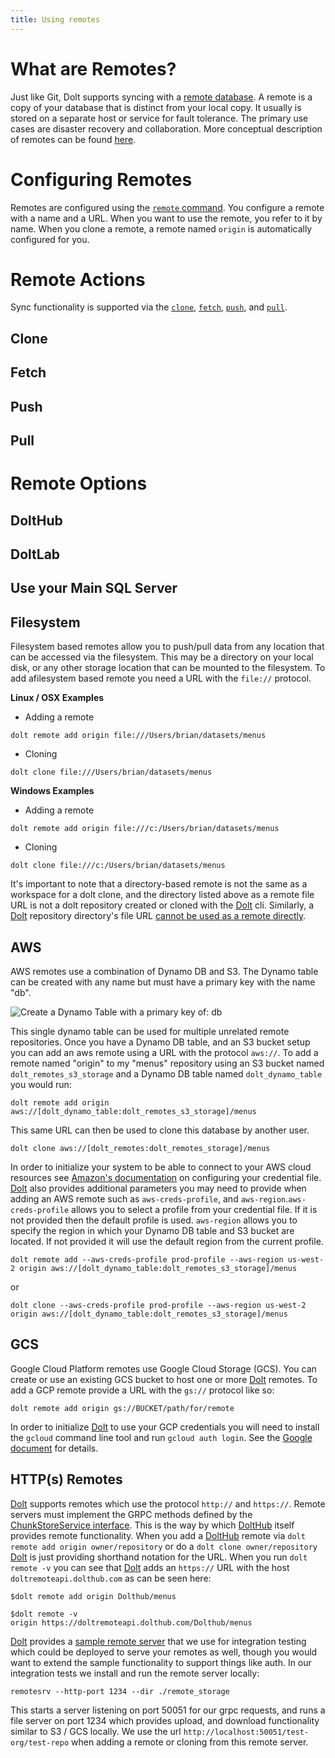 ```yaml
---
title: Using remotes
---
```


# What are Remotes?

Just like Git, Dolt supports syncing with a [remote database](../../../concepts/dolt/git/remotes.md). A remote is a copy of your database that is distinct from your local copy. It usually is stored on a separate host or service for fault tolerance. The primary use cases are disaster recovery and collaboration. More conceptual description of remotes can be found [here](../../../concepts/dolt/git/remotes.md).

# Configuring Remotes

Remotes are configured using the [`remote` command](../../cli.md#dolt-remote). You configure a remote with a name and a URL. When you want to use the remote, you refer to it by name. When you clone a remote, a remote named `origin` is automatically configured for you.

# Remote Actions

Sync functionality is supported via the [`clone`](../../cli.md#dolt-clone), [`fetch`](../../cli.md#dolt-fetch), [`push`](../../cli.md#dolt-push), and [`pull`](../../cli.md#dolt-pull).

## Clone

## Fetch

## Push

## Pull

# Remote Options

## DoltHub

## DoltLab

## Use your Main SQL Server

## Filesystem

Filesystem based remotes allow you to push/pull data from any location that can be accessed via the filesystem. This may be a directory on your local disk, or any other storage location that can be mounted to the filesystem. To add afilesystem based remote you need a URL with the `file://` protocol.

**Linux / OSX Examples**

 * Adding a remote 
```
dolt remote add origin file:///Users/brian/datasets/menus  
```
 * Cloning
```
dolt clone file:///Users/brian/datasets/menus
```

**Windows Examples**

 * Adding a remote
```
dolt remote add origin file:///c:/Users/brian/datasets/menus
```
 * Cloning 
```
dolt clone file:///c:/Users/brian/datasets/menus
```

It's important to note that a directory-based remote is not the same as a workspace for a dolt clone, and the directory listed above as a remote file URL is not a dolt repository created or cloned with the [Dolt](https://doltdb.com) cli. Similarly, a [Dolt](https://doltdb.com) repository directory's file URL [cannot be used as a remote directly](https://github.com/dolthub/dolt/issues/1860).

## AWS

AWS remotes use a combination of Dynamo DB and S3. The Dynamo table can be created with any name but must have a primary
key with the name "db".

![Create a Dynamo Table with a primary key of: db](../images/create_dynamo_table.png)

This single dynamo table can be used for multiple unrelated remote repositories.  Once you have a Dynamo DB table, and an S3 bucket setup you can add an aws remote using a URL with the protocol `aws://`. To add a remote named "origin" to my "menus" repository using an S3 bucket named `dolt_remotes_s3_storage` and a Dynamo DB table named `dolt_dynamo_table` you would run:

```
dolt remote add origin aws://[dolt_dynamo_table:dolt_remotes_s3_storage]/menus
```

This same URL can then be used to clone this database by another user.

```
dolt clone aws://[dolt_remotes:dolt_remotes_storage]/menus
```

In order to initialize your system to be able to connect to your AWS cloud resources see [Amazon's documentation](https://docs.aws.amazon.com/cli/latest/userguide/cli-configure-files.html) on configuring your credential file. [Dolt](https://doltdb.com) also provides additional parameters you may need to provide when adding an AWS remote such as `aws-creds-profile`, and `aws-region`.`aws-creds-profile` allows you to select a profile from your credential file. If it is not provided then the default profile is used. `aws-region` allows you to specify the region in which your Dynamo DB table and S3 bucket are located. If not provided it will use the default region from the current profile.

```
dolt remote add --aws-creds-profile prod-profile --aws-region us-west-2 origin aws://[dolt_dynamo_table:dolt_remotes_s3_storage]/menus
```

or 

```
dolt clone --aws-creds-profile prod-profile --aws-region us-west-2 origin aws://[dolt_dynamo_table:dolt_remotes_s3_storage]/menus
```

## GCS

Google Cloud Platform remotes use Google Cloud Storage (GCS). You can create or use an existing GCS bucket to host one or more [Dolt](https://doltdb.com) remotes. To add a GCP remote provide a URL with the `gs://` protocol like so:

```
dolt remote add origin gs://BUCKET/path/for/remote
```

In order to initialize [Dolt](https://doltdb.com) to use your GCP credentials you will need to install the `gcloud` command line tool and run `gcloud auth login`. See the [Google document](https://cloud.google.com/sdk/gcloud/reference/auth/login) for details.

## HTTP(s) Remotes

[Dolt](https://doltdb.com) supports remotes which use the protocol `http://` and `https://`. Remote servers must implement the GRPC methods defined by the [ChunkStoreService interface](https://github.com/dolthub/dolt/blob/master/proto/dolt/services/remotesapi/v1alpha1/chunkstore.proto#L23). This is the way by which [DoltHub](https://dolthub.com) itself provides remote functionality. When you add a [DoltHub](https://dolthub.com) remote via `dolt remote add origin owner/repository` or do a `dolt clone owner/repository` [Dolt](https://doltdb.com) is just providing shorthand notation for the URL. When you run `dolt remote -v` you can see that [Dolt](https://doltdb.com) adds an `https://` URL with the host `doltremoteapi.dolthub.com` as can be seen here:

```
$dolt remote add origin Dolthub/menus

$dolt remote -v
origin https://doltremoteapi.dolthub.com/Dolthub/menus
```

[Dolt](https://doltdb.com) provides a [sample remote server](https://github.com/dolthub/dolt/tree/master/go/utils/remotesrv) that we use for integration testing which could be deployed to serve your remotes as well, though you would want to extend the sample functionality to support things like auth. In our integration tests we install and run the remote server locally:

```
remotesrv --http-port 1234 --dir ./remote_storage
```

This starts a server listening on port 50051 for our grpc requests, and runs a file server on port 1234 which provides upload, and download functionality similar to S3 / GCS locally.  We use the url `http://localhost:50051/test-org/test-repo` when adding a remote or cloning from this remote server.